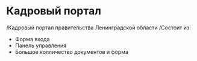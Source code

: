# Кадровый портал
/Кадровый портал правительства Ленинградской области
/Состоит из:
* Форма входа
* Панель управления
* Большое колличество документов и форма
